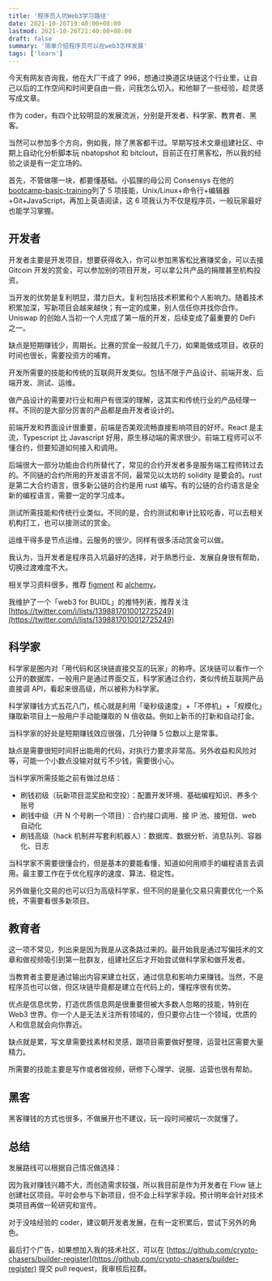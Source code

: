 ```yaml
---
title: '程序员入坑Web3学习路径'
date: 2021-10-26T19:40:00+08:00
lastmod: 2021-10-26T21:40:00+08:00
draft: false
summary: '简单介绍程序员可以在web3怎样发展'
tags: ['learn']
---
```


今天有网友咨询我，他在大厂干成了 996，想通过换道区块链这个行业里，让自己以后的工作空间和时间更自由一些，问我怎么切入。和他聊了一些经验，趁灵感写成文章。

作为 coder，有四个比较明显的发展流派，分别是开发者、科学家、教育者、黑客。

当然可以参加多个方向，例如我，除了黑客都干过。早期写技术文章组建社区、中期上自动化分析脚本玩 nbatopshot 和 bitclout，目前正在打黑客松，所以我的经验之谈是有一定立场的。

首先，不管做哪一块，都要懂基础。小狐狸的母公司 Consensys 在他的[bootcamp-basic-training](https://courses.consensys.net/courses/bootcamp-basic-training)列了 5 项技能，Unix/Linux+命令行+编辑器+Git+JavaScript，再加上英语阅读，这 6 项我认为不仅是程序员，一般玩家最好也能学习掌握。

## 开发者

开发者主要是开发项目，想要获得收入，你可以参加黑客松比赛赚奖金，可以去接 Gitcoin 开发的赏金，可以参加别的项目开发，可以拿公共产品的捐赠甚至机构投资。

当开发的优势是复利明显，潜力巨大。复利包括技术积累和个人影响力。随着技术积累加深，写新项目会越来越快；有一定的成果，别人信任你并找你合作。Uniswap 的创始人当初一个人完成了第一版的开发，后续变成了最重要的 DeFi 之一。

缺点是短期赚钱少，周期长。比赛的赏金一般就几千刀，如果能做成项目，收获的时间也很长，需要投资方的哺育。

开发所需要的技能和传统的互联网开发类似。包括不限于产品设计、前端开发、后端开发、测试、运维。

做产品设计的需要对行业和用户有很深的理解，这其实和传统行业的产品经理一样。不同的是大部分厉害的产品都是由开发者设计的。

前端开发和界面设计很重要，前端是否美观流畅直接影响项目的好坏。React 是主流，Typescript 比 Javascript 好用，原生移动端的需求很少。前端工程师可以不懂合约，但要知道如何接入和调用。

后端很大一部分功能由合约所替代了，常见的合约开发者多是服务端工程师转过去的。不同链的合约所用的开发语言不同，最常见以太坊的 solidity 是要会的。rust 是第二大合约语言，很多新公链的合约是用 rust 编写。有的公链的合约语言是全新的编程语言，需要一定的学习成本。

测试所需技能和传统行业类似。不同的是，合约测试和审计比较吃香，可以去相关机构打工，也可以接测试的赏金。

运维干得多是节点运维，云服务的很少。同样有很多活动赏金可以做。

我认为，当开发者是程序员入坑最好的选择，对于熟悉行业、发展自身很有帮助，切换过渡难度不大。

相关学习资料很多，推荐 [figment](https://learn.figment.io/tutorials) 和 [alchemy](https://docs.alchemy.com/alchemy/tutorials/)。

我维护了一个「web3 for BUIDL」的推特列表，推荐关注 [https://twitter.com/i/lists/1398817010012725249](https://twitter.com/i/lists/1398817010012725249)

## 科学家

科学家是圈内对「用代码和区块链直接交互的玩家」的称呼。区块链可以看作一个公开的数据库，一般用户是通过界面交互，科学家通过合约，类似传统互联网产品直接调 API，看起来很高级，所以被称为科学家。

科学家赚钱方式五花八门，核心就是利用「毫秒级速度」+「不停机」+「规模化」赚取新项目上一般用户手动能赚取的 N 倍收益。例如上新币的打新和自动打金。

当科学家的好处是短期赚钱效应很强，几分钟赚 5 位数以上是常事。

缺点是需要很短时间肝出能用的代码，对执行力要求非常高。另外收益和风险对等，可能一个小数点没输对就亏不少钱，需要很小心。

当科学家所需技能之前有做过总结：

- 刷钱初级（玩新项目混奖励和空投）：配置开发环境、基础编程知识、养多个账号
- 刷钱中级（开 N 个号刷一个项目）：合约接口调用、接 IP 池、接短信、web 自动化
- 刷钱高级（hack 机制并写套利机器人）：数据库、数据分析、消息队列、容器化、日志

当科学家不需要很懂合约，但是基本的要能看懂，知道如何用顺手的编程语言去调用。最主要工作在于优化程序的速度、算法、稳定性。

另外做量化交易的也可以归为高级科学家，但不同的是量化交易只需要优化一个系统，不需要看很多新项目。

## 教育者

这一项不常见，列出来是因为我是从这条路过来的。最开始我是通过写偏技术的文章和做视频吸引到第一批群友，组建社区后才开始尝试做科学家和做开发者。

当教育者主要是通过输出内容来建立社区，通过信息和影响力来赚钱。当然，不是程序员也可以做，但区块链毕竟都是建立在代码上的，懂程序很有优势。

优点是信息优势，打造优质信息网是很重要但被大多数人忽略的技能，特别在 Web3 世界。你一个人是无法关注所有领域的，但只要你占住一个领域，优质的人和信息就会向你靠近。

缺点就是累，写文章需要找素材和灵感，跟项目需要做好整理，运营社区需要大量精力。

所需要的技能主要是写作或者做视频，研修下心理学、说服、运营也很有帮助。

## 黑客

黑客赚钱的方式也很多，不做展开也不建议，玩一段时间被坑一次就懂了。

## 总结

发展路线可以根据自己情况做选择：

因为我对赚钱兴趣不大，而创造需求较强，所以我目前是作为开发者在 Flow 链上创建社区项目。平时会参与下新项目，但不会上科学家手段。预计明年会针对技术类项目再做一轮研究和宣传。

对于没啥经验的 coder，建议朝开发者发展，在有一定积累后，尝试下另外的角色。

最后打个广告，如果想加入我的技术社区，可以在 [https://github.com/crypto-chasers/builder-register](https://github.com/crypto-chasers/builder-register) 提交 pull request，我审核后拉群。
